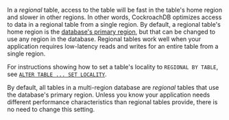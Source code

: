 In a _regional_ table, access to the table will be fast in the table's home region and slower in other regions. In other words, CockroachDB optimizes access to data in a regional table from a single region. By default, a regional table's home region is the [database's primary region](multiregion-overview.html#database-regions), but that can be changed to use any region in the database. Regional tables work well when your application requires low-latency reads and writes for an entire table from a single region.

For instructions showing how to set a table's locality to `REGIONAL BY TABLE`, see [`ALTER TABLE ... SET LOCALITY`](set-locality.html#regional-by-table).

By default, all tables in a multi-region database are _regional_ tables that use the database's primary region. Unless you know your application needs different performance characteristics than regional tables provide, there is no need to change this setting.
